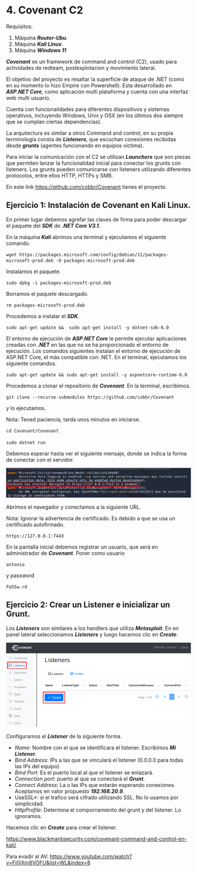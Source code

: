 # 4. Covenant C2
   
   

Requisitos:
1. Máquina ***Router-Ubu***.
2. Máquina ***Kali Linux***.
3. Máquina ***Windows 11***

***Covenant*** es un framework de command and control (C2), usado para actividades de redteam, postexplotacion y movimiento lateral.

El objetivo del proyecto es resaltar la superficie de ataque de .NET (como en su momento lo hizo Empire con Powershell). Esta desarrollado en ***ASP.NET Core***, como aplicación multi plataforma y cuenta con una interfaz web multi usuario.

Cuenta con funcionalidades para diferentes dispositivos y sistemas operativos, incluyendo Windows, Unix y OSX (en los últimos dos siempre que se cumplan ciertas dependencias).

La arquitectura es similar a otros Command and control, en su propia terminología consta de ***Listeners***, que escuchan conexiones recibidas desde ***grunts*** (agentes funcionando en equipos victima).

Para iniciar la comunicación con el C2 se utilizan ***Launchers*** que son piezas que permiten lanzar la funcionalidad inicial para conectar los grunts con listeners. Los grunts pueden comunicarse con listeners utilizando diferentes protocolos, entre ellos HTTP, HTTPs y SMB.

En este link https://github.com/cobbr/Covenant tienes el proyecto.


## Ejercicio 1: Instalación de Covenant en Kali Linux.

En primer lugar debemos agrefar las claves de firma para poder descargar el paquete del ***SDK*** de ***.NET Core V3.1***.

En la máquina ***Kali*** abrimos una terminal y ejecutamos el siguiente comando.
```
wget https://packages.microsoft.com/config/debian/11/packages-microsoft-prod.deb -O packages-microsoft-prod.deb
```

Instalamos el paquete.
```
sudo dpkg -i packages-microsoft-prod.deb
```

Borramos el paquete descargado.
```
rm packages-microsoft-prod.deb
```

Procedemos a instalar el ***SDK***.
```
sudo apt-get update &&  sudo apt-get install -y dotnet-sdk-6.0
```

El entorno de ejecución de ***ASP.NET Core*** le permite ejecutar aplicaciones creadas con ***.NET*** en las que no se ha proporcionado el entorno de ejecución. Los comandos siguientes instalan el entorno de ejecución de ASP.NET Core, el más compatible con .NET. En el terminal, ejecutamos los siguiente comandos.
```
sudo apt-get update && sudo apt-get install -y aspnetcore-runtime-6.0
```

Procedemos a clonar el repositorio de ***Covenant***. En la terminal, escribimos.
```
git clone --recurse-submodules https://github.com/cobbr/Covenant
```

y lo ejecutamos.

Nota: Tened paciencia, tarda unos minutos en iniciarse.
```
cd Covenant/Covenant

sudo dotnet run
```

Debemos esperar hasta ver el siguiente mensaje, donde se indica la forma de conectar con el servidor.

![Covenant Started](../img/lab-50-D/202210091820.png)

Abrimos el navegador y conectamos a la siguiente URL.

Nota: Ignorar la advertencia de certificado. Es debido a que se usa un certificado autofirmado.
```
https://127.0.0.1:7443
```

En la pantalla inicial debemos registrar un usuario, que será en administrador de ***Covenant***. Poner como usuario 
```
antonio
```

y password
```
Pa55w.rd
```

## Ejercicio 2: Crear un Listener e inicializar un Grunt.

Los ***Listeners*** son similares a los handlers que utiliza ***Metasploit***. En en panel lateral seleccionamos ***Listeners*** y luego hacemos clic en ***Create***.

![Listeners](../img/lab-50-D/202210091831.png)

Configuramos el ***Listener*** de la siguiente forma.

* *Name*: Nombre con el que se identificara el listener. Escribimos ***Mi Listener***.
* *Bind Address*: IPs a las que se vinculará el listener (0.0.0.0 para todas las IPs del equipo)
* *Bind Port*: Es el puerto local al que el listener se enlazará.
* *Connection port*: puerto al que se conectará el ***Grunt***.
* *Connect Address*: La o las IPs que estarán esperando conexiones. Aceptamos en valor propuesto ***192.168.20.9***.
* UseSSL*: si el trafico será cifrado utilizando SSL. No lo usamos por simplicidad.
* *HttpProfile*: Determina el compornamiento del grunt y del listener. Lo ignoramos.

Hacemos clic en ***Create*** para crear el listener.

https://www.blackmantisecurity.com/covenant-command-and-control-en-kali/

Para evadir al AV: https://www.youtube.com/watch?v=Fi0jXm8VOFU&list=WL&index=8




